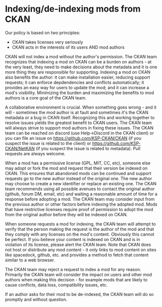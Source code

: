 # Indexing/de-indexing mods from CKAN

Our policy is based on two principles:

* CKAN takes licenses very seriously
* CKAN acts in the interests of its users AND mod authors

CKAN will not index a mod without the author's permission.  The CKAN team recognizes that indexing a mod on CKAN can be a burden on authors - at the very least, they need to make decisions about the metadata and it is one more thing they are responsible for supporting.  Indexing a mod on CKAN also benefits the author: it can make installation easier, reducing support requests; it can enforce depdendencies and conflicts automatically; it provides an easy way for users to update the mod; and it can increase a mod's visibility.  Minimizing the burden and maximizing the benefits to mod authors is a core goal of the CKAN team.

A collaborative environment is crucial.  When something goes wrong - and it will - sometimes the mod author is at fault and sometimes it's the CKAN metadata or a bug in CKAN itself.  Recognizing this and working together to resolve issues yields the greatest benefit to CKAN users.  The CKAN team will always strive to support mod authors in fixing these issues.  The CKAN team can be reached on discord (use Help->Discord in the CKAN client) or you can file an issue on https://github.com/KSP-CKAN/CKAN (if you suspect the issue is related to the client) or https://github.com/KSP-CKAN/NetKAN (if you suspect the issue is related to metadata).  Pull requests are always welcome.

When a mod has a permissive license (GPL, MIT, CC, etc), someone else may adopt or fork the mod and request that their version be indexed on CKAN.  This ensures that abandoned mods can be continued and support requests go to the new author instead of the original one.  The new author may choose to create a new identifier or replace an existing one.  The CKAN team recommends using all possible avenues to contact the original author (github, forum DM, email, etc) and waiting a reasonable amount of time for a response before adopting a mod.  The CKAN team may consider input from the previous author or other factors before indexing the adopted mod.  Mods that have restrictive licenses require proof of permission to adopt the mod from the original author before they will be indexed on CKAN.

When someone requests a mod for indexing, the CKAN team will attempt to verify that the person making the request is the author of the mod and that they comply with any licenses on the mod's content.  Obviously this cannot be perfect.  If you believe your content is indexed on CKAN and is in violation of its license, please alert the CKAN team.  Note that CKAN does not host or distribute any mod content - it only links to mod content on sites like spacedock, github, etc. and provides a method to fetch that content similar to a web browser.

The CKAN team may reject a request to index a mod for any reason.  Primarily the CKAN team will consider the impact on users and other mod authors when making this decision - for example mods that are likely to cause conflicts, data loss, compatibility issues, etc.

If an author asks for their mod to be de-indexed, the CKAN team will do so promptly and without question.
